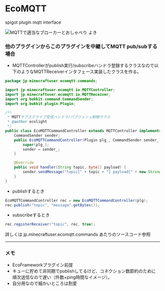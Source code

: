 # EcoMQTT
spigot plugin mqtt interface

![MQTTで適当なブローカーとおしゃべり](https://ecolight15.github.io/img/pubsub.png "MQTTで適当なブローカーとおしゃべり")
よき


### 他のプラグインからこのプラグインを中継してMQTT pub/subする場合
- MQTTControllerがpublish実行/subscribeハンドラ登録するクラスなので以下のようなMQTTReceiverインタフェース実装したクラスを作る。

```java
package jp.minecraftuser.ecomqtt.commands;

import jp.minecraftuser.ecomqtt.io.MQTTController;
import jp.minecraftuser.ecomqtt.io.MQTTReceiver;
import org.bukkit.command.CommandSender;
import org.bukkit.plugin.Plugin;

/**
 * MQTTサブスクライブ受信ハンドラ/パブリッシュ制御クラス
 * @author ecolight
 */
public class EcoMQTTCommandController extends MQTTController implements MQTTReceiver {
    CommandSender sender;
    public EcoMQTTCommandController(Plugin plg_, CommandSender sender_) {
        super(plg_);
        sender = sender_;
    }

    @Override
    public void handler(String topic, byte[] payload) {
        sender.sendMessage("topic[" + topic + "] payload[" + new String(payload) + "]");
    }
}
```

- publishするとき
```java
EcoMQTTCommandController rec = new EcoMQTTCommandController(plg);
rec.publish("topic", "message".getBytes());
```

- subscribeするとき
```java
rec.registerReceiver("topic", rec, true);
```

詳しくは jp.minecraftuser.ecomqtt.commands あたりのソースコード参照

----
### メモ
- EcoFrameworkプラグイン前提
- キューに貯めて非同期でpublishしてるけど、コネクション数節約のために順次送信なので遅い（件数×ping時間なイメージ）。
- 自分用なので細かいところは割愛
